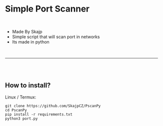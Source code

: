 # Simple **Port Scanner**
<br>

- Made By Skajp
- Simple script that will scan port in networks
- Its made in python

<br>

---
<br><br>

##  How to install?
Linux / Termux:
```linux
git clone https://github.com/SkajpCZ/PscanPy
cd PscanPy
pip install -r requirements.txt
python3 port.py
```